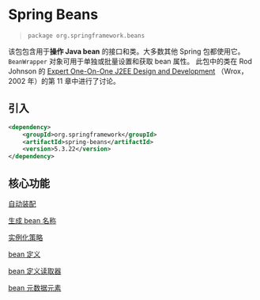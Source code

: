 # Spring Beans

> `package org.springframework.beans`

该包包含用于**操作 Java bean** 的接口和类。大多数其他 Spring 包都使用它。
`BeanWrapper` 对象可用于单独或批量设置和获取 bean 属性。
此包中的类在 Rod Johnson 的 [Expert One-On-One J2EE Design and Development](https://www.amazon.com/exec/obidos/tg/detail/-/0764543857/) （Wrox，2002 年）的第 11 章中进行了讨论。

## 引入

``` xml
<dependency>
    <groupId>org.springframework</groupId>
    <artifactId>spring-beans</artifactId>
    <version>5.3.22</version>
</dependency>
```



## 核心功能

[自动装配](./自动装配功能.md)

[生成 bean 名称](./BeanNameGenerator.md)

[实例化策略](./InstantiationStrategy.md)

[bean 定义](./BeanDefinition.md)

[bean 定义读取器](./BeanDefinitionReader.md)

[bean 元数据元素](./BeanDefinitionReader.md)
